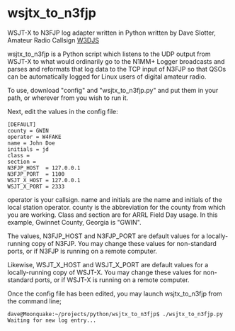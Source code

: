 # wsjtx_to_n3fjp
WSJT-X to N3FJP log adapter written in Python written by Dave Slotter, Amateur Radio Callsign [W3DJS](https://www.qrz.com/db/W3DJS)

wsjtx_to_n3fjp is a Python script which listens to the UDP output from WSJT-X to what would ordinarily go to the N1MM+ Logger broadcasts and parses and reformats that log data to the TCP input of N3FJP so that QSOs can be automatically logged for Linux users of digital amateur radio.

To use, download "config" and "wsjtx_to_n3fjp.py" and put them in your path, or wherever from you wish to run it.

Next, edit the values in the config file:
```
[DEFAULT]
county = GWIN
operator = W4FAKE
name = John Doe
initials = jd
class =
section =
N3FJP_HOST  = 127.0.0.1
N3FJP_PORT  = 1100
WSJT_X_HOST = 127.0.0.1
WSJT_X_PORT = 2333
```
operator is your callsign. name and initials are the name and initials of the local station operator. county is the abbreviation for the county from which you are working. Class and section are for ARRL Field Day usage. In this example, Gwinnet County, Georgia is "GWIN".

The values, N3FJP_HOST and N3FJP_PORT are default values for a locally-running copy of N3FJP. You may change these values for non-standard ports, or if N3FJP is running on a remote computer.

Likewise, WSJT_X_HOST and WSJT_X_PORT are default values for a locally-running copy of WSJT-X. You may change these values for non-standard ports, or if WSJT-X is running on a remote computer.

Once the config file has been edited, you may launch wsjtx_to_n3fjp from the command line;
```
dave@Moonquake:~/projects/python/wsjtx_to_n3fjp$ ./wsjtx_to_n3fjp.py 
Waiting for new log entry...
```
